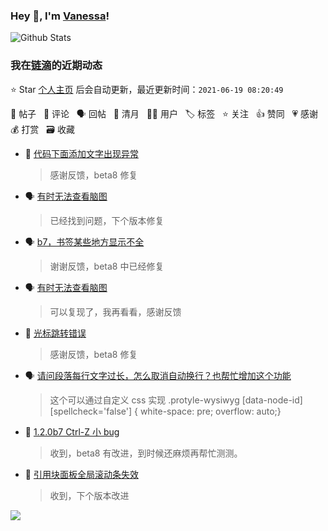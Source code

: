 ### Hey 👋, I'm [Vanessa](http://vanessa.b3log.org/)!

![Github Stats](https://github-readme-stats.vercel.app/api?username=Vanessa219&show_icons=true)

<!--events start -->

### 我在[链滴](https://ld246.com)的近期动态

⭐️ Star [个人主页](https://github.com/Vanessa219/Vanessa219) 后会自动更新，最近更新时间：`2021-06-19 08:20:49`

📝 帖子 &nbsp; 💬 评论 &nbsp; 🗣 回帖 &nbsp; 🌙 清月 &nbsp; 👨‍💻 用户 &nbsp; 🏷️ 标签 &nbsp; ⭐️ 关注 &nbsp; 👍 赞同 &nbsp; 💗 感谢 &nbsp; 💰 打赏 &nbsp; 🗃 收藏

* 💬 [代码下面添加文字出现异常](https://ld246.com/article/1623984945222/comment/1624008179806#comments)

  > 感谢反馈，beta8 修复
* 🗣 [有时无法查看脑图](https://ld246.com/article/1623667799536/comment/1623914808487#comments)

  > 已经找到问题，下个版本修复
* 🗣 [b7，书签某些地方显示不全](https://ld246.com/article/1623849564727/comment/1623900729450#comments)

  > 谢谢反馈，beta8 中已经修复
* 🗣 [有时无法查看脑图](https://ld246.com/article/1623667799536/comment/1623914808487#comments)

  > 可以复现了，我再看看，感谢反馈
* 💬 [光标跳转错误](https://ld246.com/article/1623919354587/comment/1623937317003#comments)

  > 感谢反馈，beta8 修复
* 🗣 [请问段落每行文字过长，怎么取消自动换行？也帮忙增加这个功能](https://ld246.com/article/1623911679480/comment/1623916795737#comments)

  > 这个可以通过自定义 css 实现 .protyle-wysiwyg [data-node-id] [spellcheck='false'] { white-space: pre; overflow: auto;}
* 💬 [1.2.0b7 Ctrl-Z 小 bug](https://ld246.com/article/1623880971187/comment/1623900035206#comments)

  > 收到，beta8 有改进，到时候还麻烦再帮忙测测。
* 💬 [引用块面板全局滚动条失效](https://ld246.com/article/1623865124945/comment/1623897831994#comments)

  > 收到，下个版本改进


<!--events end -->

<a title="Hits" target="_blank" href="https://github.com/Vanessa219/Vanessa219"><img src="https://hits.b3log.org/Vanessa219/Vanessa219.svg"></a>

